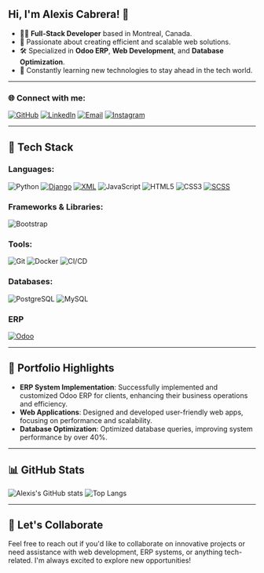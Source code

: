 <!--
**alexisadrianc/alexisadrianc** is a ✨ _special_ ✨ repository because its `README.md` (this file) appears on your GitHub profile.

Here are some ideas to get you started:

- 🔭 I’m currently working on ...
- 🌱 I’m currently learning ...
- 👯 I’m looking to collaborate on ...
- 🤔 I’m looking for help with ...
- 💬 Ask me about ...
- 📫 How to reach me: ...
- 😄 Pronouns: ...
- ⚡ Fun fact: ...
- ## Hi there 👋
-->

## Hi, I'm Alexis Cabrera! 👋

- 👨‍💻 **Full-Stack Developer** based in Montreal, Canada.  
- 🌟 Passionate about creating efficient and scalable web solutions.  
- 🛠️ Specialized in **Odoo ERP**, **Web Development**, and **Database Optimization**.  
- 🌱 Constantly learning new technologies to stay ahead in the tech world.  

---

### 🌐 Connect with me:

[![GitHub](https://img.shields.io/badge/GitHub-%23181717.svg?style=for-the-badge&logo=github&logoColor=white)](https://github.com/alexisadrianc) 
[![LinkedIn](https://img.shields.io/badge/LinkedIn-%230077B5.svg?style=for-the-badge&logo=linkedin&logoColor=white)](https://www.linkedin.com/in/alexis-adrian-cabrera-pereira/) 
[![Email](https://img.shields.io/badge/Email-D14836?style=for-the-badge&logo=gmail&logoColor=white)](mailto:alexis@gmail.com) 
[![Instagram](https://img.shields.io/badge/Instagram-E4405F?style=for-the-badge&logo=instagram&logoColor=white)](https://instagram.com/alexis.adrianc)

---

## 🔧 Tech Stack

### Languages:
![Python](https://img.shields.io/badge/Python-%233776AB.svg?style=for-the-badge&logo=python&logoColor=white)
[![Django](https://img.shields.io/badge/Django-%23092E20.svg?style=for-the-badge&logo=django&logoColor=white)](https://www.djangoproject.com/)
[![XML](https://img.shields.io/badge/XML-%23FF6600.svg?style=for-the-badge&logo=xml&logoColor=white)](https://www.w3.org/XML/)
![JavaScript](https://img.shields.io/badge/JavaScript-%23F7DF1E.svg?style=for-the-badge&logo=javascript&logoColor=black)
![HTML5](https://img.shields.io/badge/HTML5-%23E34F26.svg?style=for-the-badge&logo=html5&logoColor=white)
![CSS3](https://img.shields.io/badge/CSS3-%231572B6.svg?style=for-the-badge&logo=css3&logoColor=white)
[![SCSS](https://img.shields.io/badge/SCSS-hotpink.svg?style=for-the-badge&logo=SASS&logoColor=white)](https://sass-lang.com/)

### Frameworks & Libraries:
![Bootstrap](https://img.shields.io/badge/Bootstrap-%23563D7C.svg?style=for-the-badge&logo=bootstrap&logoColor=white)

### Tools:
![Git](https://img.shields.io/badge/Git-%23F05033.svg?style=for-the-badge&logo=git&logoColor=white)
![Docker](https://img.shields.io/badge/Docker-%230db7ed.svg?style=for-the-badge&logo=docker&logoColor=white)
![CI/CD](https://img.shields.io/badge/CI/CD-%23EF3700.svg?style=for-the-badge&logo=jenkins&logoColor=white)

### Databases:
![PostgreSQL](https://img.shields.io/badge/PostgreSQL-%23336791.svg?style=for-the-badge&logo=postgresql&logoColor=white)
![MySQL](https://img.shields.io/badge/MySQL-%234479A1.svg?style=for-the-badge&logo=mysql&logoColor=white)

### ERP
[![Odoo](https://img.shields.io/badge/Odoo-9B3A93.svg?style=for-the-badge&logo=odoo&logoColor=white)](https://www.odoo.com/)

---

## 📂 Portfolio Highlights

- **ERP System Implementation**: Successfully implemented and customized Odoo ERP for clients, enhancing their business operations and efficiency.  
- **Web Applications**: Designed and developed user-friendly web apps, focusing on performance and scalability.  
- **Database Optimization**: Optimized database queries, improving system performance by over 40%.  

---

## 📊 GitHub Stats

![Alexis's GitHub stats](https://github-readme-stats.vercel.app/api?username=alexisadrianc&show_icons=true&theme=radical)
![Top Langs](https://github-readme-stats.vercel.app/api/top-langs/?username=alexisadrianc&layout=compact&theme=radical)


---

## 🚀 Let's Collaborate

Feel free to reach out if you'd like to collaborate on innovative projects or need assistance with web development, ERP systems, or anything tech-related. I'm always excited to explore new opportunities!
